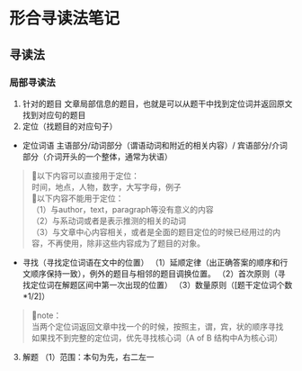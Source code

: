 # 形合寻读法笔记
## 寻读法
### 局部寻读法
1. 针对的题目
文章局部信息的题目，也就是可以从题干中找到定位词并返回原文找到对应句的题目
2. 定位（找题目的对应句子）
* 定位词语
主语部分/动词部分（谓语动词和附近的相关内容）/
宾语部分/介词部分（介词开头的一个整体，通常为状语）
> 🌟以下内容可以直接用于定位：  
> 时间，地点，人物，数字，大写字母，例子  
> 🌟以下内容不能用于定位：  
> （1）与author，text，paragraph等没有意义的内容  
> （2）与系动词或者是表示推测的相关的动词  
> （3）与文章中心内容相关，或者是全面的题目定位的时候已经用过的内容，不再使用，除非这些内容成为了题目的对象。  
* 寻找（寻找定位词语在文中的位置）
（1）延顺定律（出正确答案的顺序和行文顺序保持一致），例外的题目与相邻的题目调换位置。
（2）首次原则（寻找定位词在解题区间中第一次出现的位置）
（3）数量原则（[题干定位词个数*1/2]）
> 📒note：  
> 当两个定位词返回文章中找一个的时候，按照主，谓，宾，状的顺序寻找  
> 如果找不到完整的定位词，优先寻找核心词（A of B 结构中A为核心词）  
3. 解题
（1）范围：本句为先，右二左一